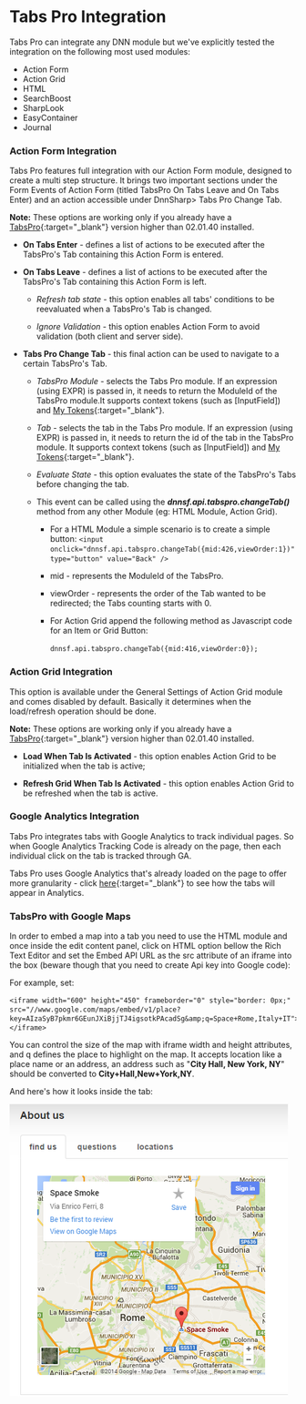 # Tabs Pro Integration

Tabs Pro can integrate any DNN module but we've explicitly tested the integration on the following most used modules:

* Action Form
* Action Grid
* HTML
* SearchBoost
* SharpLook
* EasyContainer
* Journal

### Action Form Integration

Tabs Pro features full integration with our Action Form module, designed to create a multi step structure. It brings two important sections under the Form Events of Action Form \(titled TabsPro On Tabs Leave and On Tabs Enter\) and an action accessible under DnnSharp&gt; Tabs Pro Change Tab.

**Note:** These options are working only if you already have a [TabsPro](//www.dnnsharp.com/dnn/modules/tabs-pro){:target="_blank"} version higher than 02.01.40 installed.

* **On Tabs Enter**  - defines a list of actions to be executed after the TabsPro's Tab containing this Action Form is entered. 
* **On Tabs Leave** - defines a list of actions to be executed after the TabsPro's Tab containing this Action Form is left.

  * _Refresh tab state_ - this option enables all tabs' conditions to be reevaluated when a TabsPro's Tab is changed.

  * _Ignore Validation_ - this option enables Action Form to avoid validation \(both client and server side\).

* **Tabs Pro Change Tab** - this final action can be used to navigate to a certain TabsPro's Tab.

  * _TabsPro Module_ - selects the Tabs Pro module. If an expression \(using EXPR\) is passed in, it needs to return the ModuleId of the TabsPro module.It supports context tokens \(such as \[InputField\]\) and [My Tokens](//www.dnnsharp.com/dnn/modules/my-custom-tokens){:target="_blank"}.

  * _Tab_ - selects the tab in the Tabs Pro module. If an expression \(using EXPR\) is passed in, it needs to return the id of the tab in the TabsPro module. It supports context tokens \(such as \[InputField\]\) and [My Tokens](//www.dnnsharp.com/dnn/modules/my-custom-tokens){:target="_blank"}.

  * _Evaluate State_ - this option evaluates the state of the TabsPro's Tabs before changing the tab.

  * This event can be called using the _**dnnsf.api.tabspro.changeTab\(\)**_ method from any other Module \(eg: HTML Module, Action Grid\).

    * For a HTML Module a simple scenario is to create a simple button: `<input onclick="dnnsf.api.tabspro.changeTab({mid:426,viewOrder:1})" type="button" value="Back" />`

    * mid - represents the ModuleId of the TabsPro.

    * viewOrder - represents the order of the Tab wanted to be redirected; the Tabs counting starts with 0.

    * For Action Grid append the following method as Javascript code for an Item or Grid Button:

      `dnnsf.api.tabspro.changeTab({mid:416,viewOrder:0});`

### Action Grid Integration

This option is available under the General Settings of Action Grid module and comes disabled by default. Basically it determines  when the load/refresh operation should be done.

**Note:** These options are working only if you already have a [TabsPro](//www.dnnsharp.com/dnn/modules/tabs-pro){:target="_blank"} version higher than 02.01.40 installed.

* **Load When Tab Is Activated** - this option enables Action Grid to be initialized when the tab is active;

* **Refresh Grid When Tab Is Activated** - this option enables Action Grid to be refreshed when the tab is active.

### Google Analytics Integration

Tabs Pro integrates tabs with Google Analytics to track individual pages. So when Google Analytics Tracking Code is already on the page, then each individual click on the tab is tracked through GA.

Tabs Pro uses Google Analytics that's already loaded on the page to offer more granularity - click [here](//screencast.com/t/jfoDvGbwv){:target="_blank"} to see how the tabs will appear in Analytics.

### TabsPro with Google Maps

In order to embed a map into a tab you need to use the HTML module and once inside the edit content panel, click on HTML option bellow the Rich Text Editor and set the Embed API URL as the src attribute of an iframe into the box \(beware though that you need to create Api key into Google code\):

For example, set:

    <iframe width="600" height="450" frameborder="0" style="border: 0px;" src="//www.google.com/maps/embed/v1/place?key=AIzaSyB7pkmr6GEunJXiBjjTJ4igsotkPAcadSg&amp;q=Space+Rome,Italy+IT"></iframe>

You can control the size of the map with iframe width and height attributes, and q defines the place to highlight on the map. It accepts location like a place name or an address, an address such as "**City Hall, New York, NY**" should be converted to **City+Hall,New+York,NY**.

And here's how it looks inside the tab:

![](/tabs-pro/assets/map.jpg)

